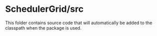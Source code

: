 # SchedulerGrid/src

This folder contains source code that will automatically be added to the classpath when
the package is used.
